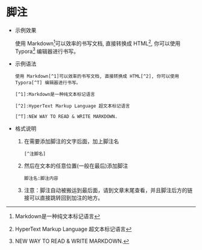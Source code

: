# 脚注

- 示例效果

  使用 Markdown[^1]可以效率的书写文档, 直接转换成 HTML[^2], 你可以使用 Typora[^T] 编辑器进行书写。
  
  [^1]:Markdown是一种纯文本标记语言
  
  [^2]:HyperText Markup Language 超文本标记语言
  
  [^T]:NEW WAY TO READ & WRITE MARKDOWN.

- 示例语法

  ```
  使用 Markdown[^1]可以效率的书写文档, 直接转换成 HTML[^2], 你可以使用 Typora[^T] 编辑器进行书写。
  
  [^1]:Markdown是一种纯文本标记语言
  
  [^2]:HyperText Markup Language 超文本标记语言
  
  [^T]:NEW WAY TO READ & WRITE MARKDOWN.
  ```

- 格式说明
  
  1. 在需要添加脚注的文字后面，加上脚注名
  
     ```
     [^注脚名]
     ```
  
  2. 然后在文本的任意位置(一般在最后)添加脚注
  
     ```
     脚注名:脚注内容
     ```
  
  3. 注意：脚注自动被搬运到最后面，请到文章末尾查看，并且脚注后方的链接可以直接跳转回到加注的地方。

